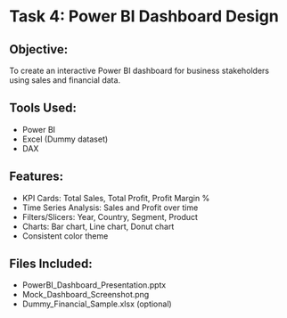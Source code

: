 # Task 4: Power BI Dashboard Design

## Objective:
To create an interactive Power BI dashboard for business stakeholders using sales and financial data.

## Tools Used:
- Power BI
- Excel (Dummy dataset)
- DAX

## Features:
- KPI Cards: Total Sales, Total Profit, Profit Margin %
- Time Series Analysis: Sales and Profit over time
- Filters/Slicers: Year, Country, Segment, Product
- Charts: Bar chart, Line chart, Donut chart
- Consistent color theme

## Files Included:
- PowerBI_Dashboard_Presentation.pptx
- Mock_Dashboard_Screenshot.png
- Dummy_Financial_Sample.xlsx (optional)
